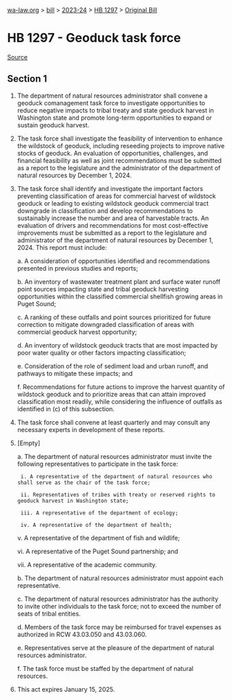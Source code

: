 [wa-law.org](/) > [bill](/bill/) > [2023-24](/bill/2023-24/) > [HB 1297](/bill/2023-24/hb/1297/) > [Original Bill](/bill/2023-24/hb/1297/1/)

# HB 1297 - Geoduck task force

[Source](http://lawfilesext.leg.wa.gov/biennium/2023-24/Pdf/Bills/House%20Bills/1297.pdf)

## Section 1
1. The department of natural resources administrator shall convene a geoduck comanagement task force to investigate opportunities to reduce negative impacts to tribal treaty and state geoduck harvest in Washington state and promote long-term opportunities to expand or sustain geoduck harvest.

2. The task force shall investigate the feasibility of intervention to enhance the wildstock of geoduck, including reseeding projects to improve native stocks of geoduck. An evaluation of opportunities, challenges, and financial feasibility as well as joint recommendations must be submitted as a report to the legislature and the administrator of the department of natural resources by December 1, 2024.

3. The task force shall identify and investigate the important factors preventing classification of areas for commercial harvest of wildstock geoduck or leading to existing wildstock geoduck commercial tract downgrade in classification and develop recommendations to sustainably increase the number and area of harvestable tracts. An evaluation of drivers and recommendations for most cost-effective improvements must be submitted as a report to the legislature and administrator of the department of natural resources by December 1, 2024. This report must include:

    a. A consideration of opportunities identified and recommendations presented in previous studies and reports;

    b. An inventory of wastewater treatment plant and surface water runoff point sources impacting state and tribal geoduck harvesting opportunities within the classified commercial shellfish growing areas in Puget Sound;

    c. A ranking of these outfalls and point sources prioritized for future correction to mitigate downgraded classification of areas with commercial geoduck harvest opportunity;

    d. An inventory of wildstock geoduck tracts that are most impacted by poor water quality or other factors impacting classification;

    e. Consideration of the role of sediment load and urban runoff, and pathways to mitigate these impacts; and

    f. Recommendations for future actions to improve the harvest quantity of wildstock geoduck and to prioritize areas that can attain improved classification most readily, while considering the influence of outfalls as identified in (c) of this subsection.

4. The task force shall convene at least quarterly and may consult any necessary experts in development of these reports.

5. [Empty]

    a. The department of natural resources administrator must invite the following representatives to participate in the task force:

        i. A representative of the department of natural resources who shall serve as the chair of the task force;

        ii. Representatives of tribes with treaty or reserved rights to geoduck harvest in Washington state;

        iii. A representative of the department of ecology;

        iv. A representative of the department of health;

    v. A representative of the department of fish and wildlife;

    vi. A representative of the Puget Sound partnership; and

    vii. A representative of the academic community.

    b. The department of natural resources administrator must appoint each representative.

    c. The department of natural resources administrator has the authority to invite other individuals to the task force; not to exceed the number of seats of tribal entities.

    d. Members of the task force may be reimbursed for travel expenses as authorized in RCW 43.03.050 and 43.03.060.

    e. Representatives serve at the pleasure of the department of natural resources administrator.

    f. The task force must be staffed by the department of natural resources.

6. This act expires January 15, 2025.
